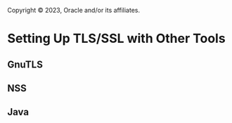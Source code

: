 Copyright © 2023, Oracle and/or its affiliates.

# Setting Up TLS/SSL with Other Tools

## GnuTLS

## NSS

## Java

